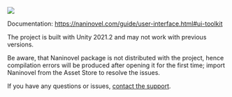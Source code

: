 ![](https://i.gyazo.com/c0b7b2582f41119bc6933f392cfece76.png)

Documentation: https://naninovel.com/guide/user-interface.html#ui-toolkit

The project is built with Unity 2021.2 and may not work with previous versions.

Be aware, that Naninovel package is not distributed with the project, hence compilation errors will be produced after opening it for the first time; import Naninovel from the Asset Store to resolve the issues.

If you have any questions or issues, [contact the support](https://naninovel.com/support/).
